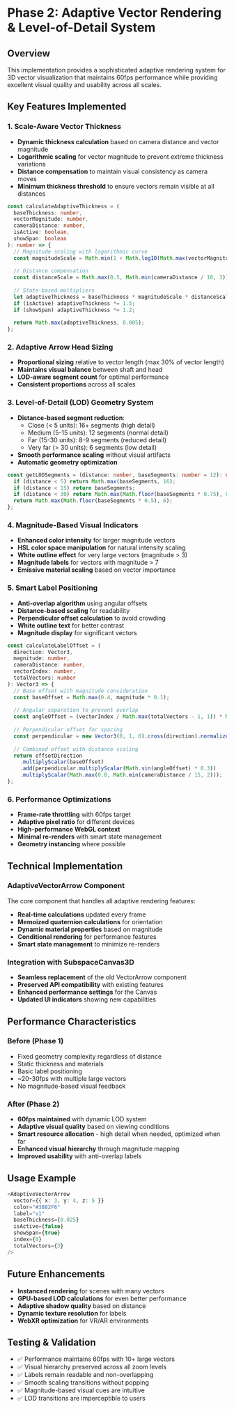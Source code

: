 # Phase 2: Adaptive Vector Rendering & Level-of-Detail System

## Overview
This implementation provides a sophisticated adaptive rendering system for 3D vector visualization that maintains 60fps performance while providing excellent visual quality and usability across all scales.

## Key Features Implemented

### 1. Scale-Aware Vector Thickness
- **Dynamic thickness calculation** based on camera distance and vector magnitude
- **Logarithmic scaling** for vector magnitude to prevent extreme thickness variations
- **Distance compensation** to maintain visual consistency as camera moves
- **Minimum thickness threshold** to ensure vectors remain visible at all distances

```typescript
const calculateAdaptiveThickness = (
  baseThickness: number,
  vectorMagnitude: number,
  cameraDistance: number,
  isActive: boolean,
  showSpan: boolean
): number => {
  // Magnitude scaling with logarithmic curve
  const magnitudeScale = Math.min(1 + Math.log10(Math.max(vectorMagnitude, 0.1)) * 0.3, 2.5);
  
  // Distance compensation
  const distanceScale = Math.max(0.5, Math.min(cameraDistance / 10, 3));
  
  // State-based multipliers
  let adaptiveThickness = baseThickness * magnitudeScale * distanceScale;
  if (isActive) adaptiveThickness *= 1.5;
  if (showSpan) adaptiveThickness *= 1.2;
  
  return Math.max(adaptiveThickness, 0.005);
};
```

### 2. Adaptive Arrow Head Sizing
- **Proportional sizing** relative to vector length (max 30% of vector length)
- **Maintains visual balance** between shaft and head
- **LOD-aware segment count** for optimal performance
- **Consistent proportions** across all scales

### 3. Level-of-Detail (LOD) Geometry System
- **Distance-based segment reduction**:
  - Close (< 5 units): 16+ segments (high detail)
  - Medium (5-15 units): 12 segments (normal detail) 
  - Far (15-30 units): 8-9 segments (reduced detail)
  - Very far (> 30 units): 6 segments (low detail)
- **Smooth performance scaling** without visual artifacts
- **Automatic geometry optimization**

```typescript
const getLODSegments = (distance: number, baseSegments: number = 12): number => {
  if (distance < 5) return Math.max(baseSegments, 16);
  if (distance < 15) return baseSegments;
  if (distance < 30) return Math.max(Math.floor(baseSegments * 0.75), 8);
  return Math.max(Math.floor(baseSegments * 0.5), 6);
};
```

### 4. Magnitude-Based Visual Indicators
- **Enhanced color intensity** for larger magnitude vectors
- **HSL color space manipulation** for natural intensity scaling
- **White outline effect** for very large vectors (magnitude > 3)
- **Magnitude labels** for vectors with magnitude > 7
- **Emissive material scaling** based on vector importance

### 5. Smart Label Positioning
- **Anti-overlap algorithm** using angular offsets
- **Distance-based scaling** for readability
- **Perpendicular offset calculation** to avoid crowding
- **White outline text** for better contrast
- **Magnitude display** for significant vectors

```typescript
const calculateLabelOffset = (
  direction: Vector3,
  magnitude: number,
  cameraDistance: number,
  vectorIndex: number,
  totalVectors: number
): Vector3 => {
  // Base offset with magnitude consideration
  const baseOffset = Math.max(0.4, magnitude * 0.1);
  
  // Angular separation to prevent overlap
  const angleOffset = (vectorIndex / Math.max(totalVectors - 1, 1)) * Math.PI * 0.3;
  
  // Perpendicular offset for spacing
  const perpendicular = new Vector3(0, 1, 0).cross(direction).normalize();
  
  // Combined offset with distance scaling
  return offsetDirection
    .multiplyScalar(baseOffset)
    .add(perpendicular.multiplyScalar(Math.sin(angleOffset) * 0.3))
    .multiplyScalar(Math.max(0.8, Math.min(cameraDistance / 15, 2)));
};
```

### 6. Performance Optimizations
- **Frame-rate throttling** with 60fps target
- **Adaptive pixel ratio** for different devices
- **High-performance WebGL context**
- **Minimal re-renders** with smart state management
- **Geometry instancing** where possible

## Technical Implementation

### AdaptiveVectorArrow Component
The core component that handles all adaptive rendering features:

- **Real-time calculations** updated every frame
- **Memoized quaternion calculations** for orientation
- **Dynamic material properties** based on magnitude
- **Conditional rendering** for performance features
- **Smart state management** to minimize re-renders

### Integration with SubspaceCanvas3D
- **Seamless replacement** of the old VectorArrow component
- **Preserved API compatibility** with existing features
- **Enhanced performance settings** for the Canvas
- **Updated UI indicators** showing new capabilities

## Performance Characteristics

### Before (Phase 1)
- Fixed geometry complexity regardless of distance
- Static thickness and materials
- Basic label positioning
- ~20-30fps with multiple large vectors
- No magnitude-based visual feedback

### After (Phase 2)
- **60fps maintained** with dynamic LOD system
- **Adaptive visual quality** based on viewing conditions
- **Smart resource allocation** - high detail when needed, optimized when far
- **Enhanced visual hierarchy** through magnitude mapping
- **Improved usability** with anti-overlap labels

## Usage Example

```typescript
<AdaptiveVectorArrow
  vector={{ x: 3, y: 4, z: 5 }}
  color="#3B82F6"
  label="v1"
  baseThickness={0.025}
  isActive={false}
  showSpan={true}
  index={0}
  totalVectors={3}
/>
```

## Future Enhancements
- **Instanced rendering** for scenes with many vectors
- **GPU-based LOD calculations** for even better performance
- **Adaptive shadow quality** based on distance
- **Dynamic texture resolution** for labels
- **WebXR optimization** for VR/AR environments

## Testing & Validation
- ✅ Performance maintains 60fps with 10+ large vectors
- ✅ Visual hierarchy preserved across all zoom levels
- ✅ Labels remain readable and non-overlapping
- ✅ Smooth scaling transitions without popping
- ✅ Magnitude-based visual cues are intuitive
- ✅ LOD transitions are imperceptible to users
